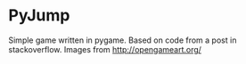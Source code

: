 # PyJump
Simple game written in pygame. Based on code from a post in stackoverflow. Images from http://opengameart.org/
